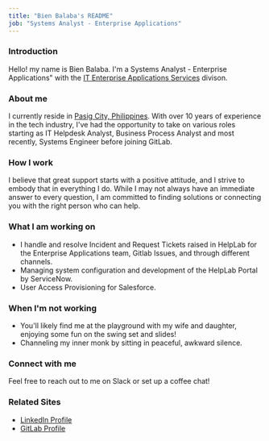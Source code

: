 ```yaml
---
title: "Bien Balaba's README"
job: "Systems Analyst - Enterprise Applications"
---
```


### Introduction

Hello! my name is Bien Balaba. I'm a Systems Analyst - Enterprise Applications" with the [IT Enterprise Applications Services](//handbook.gitlab.com/handbook/business-technology/enterprise-applications/entapps-services/) divison.

### About me

I currently reside in [Pasig City, Philippines](https://en.wikipedia.org/wiki/Pasig). With over 10 years of experience in the tech industry, I've had the opportunity to take on various roles starting as IT Helpdesk Analyst, Business Process Analyst and most recently, Systems Engineer before joining GitLab.

### How I work

I believe that great support starts with a positive attitude, and I strive to embody that in everything I do. While I may not always have an immediate answer to every question, I am committed to finding solutions or connecting you with the right person who can help.

### What I am working on

- I handle and resolve Incident and Request Tickets raised in HelpLab for the Enterprise Applications team, Gitlab Issues, and through different channels. 
- Managing system configuration and development of the HelpLab Portal by ServiceNow. 
- User Access Provisioning for Salesforce.

### When I'm not working

- You'll likely find me at the playground with my wife and daughter, enjoying some fun on the swing set and slides!
- Channeling my inner monk by sitting in peaceful, awkward silence.

### Connect with me

Feel free to reach out to me on Slack or set up a coffee chat!

### Related Sites

- [LinkedIn Profile](https://www.linkedin.com/in/bien-rafael-claire-balaba/)
- [GitLab Profile](https://gitlab.com/BienRCB)
